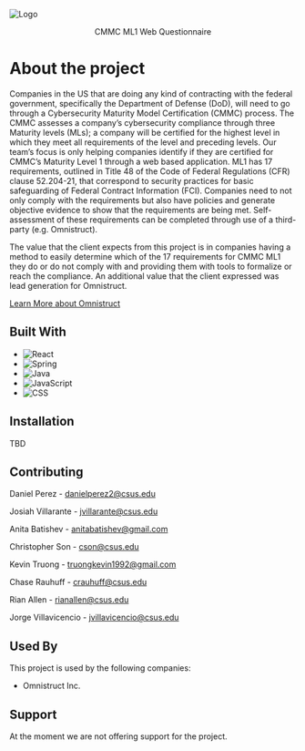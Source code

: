 
![Logo](https://omnistruct.com/wp-content/uploads/2021/10/omnistruct-logo.svg)


<p align="center">
CMMC ML1 Web Questionnaire
</p>

# About the project

Companies in the US that are doing any kind of contracting with the federal government, specifically the Department of Defense (DoD), will need to go through a Cybersecurity Maturity Model Certification (CMMC) process. The CMMC assesses a company’s cybersecurity compliance through three Maturity levels (MLs); a company will be certified for the highest level in which they meet all requirements of the level and preceding levels. Our team’s focus is only helping companies identify if they are certified for CMMC’s Maturity Level 1 through a web based application. ML1 has 17 requirements, outlined in Title 48 of the Code of Federal Regulations (CFR) clause 52.204-21, that correspond to security practices for basic safeguarding of Federal Contract Information (FCI). Companies need to not only comply with the requirements but also have policies and generate objective evidence to show that the requirements are being met. Self-assessment of these requirements can be completed through use of a third-party (e.g. Omnistruct).

The value that the client expects from this project is in companies having a method to easily determine which of the 17 requirements for CMMC ML1 they do or do not comply with and providing them with tools to formalize or reach the compliance. An additional value that the client expressed was lead generation for Omnistruct.

[Learn More about Omnistruct](https://omnistruct.com)
## Built With
* ![React](https://img.shields.io/badge/react-%2320232a.svg?style=for-the-badge&logo=react&logoColor=%2361DAFB)
* ![Spring](https://img.shields.io/badge/spring-%236DB33F.svg?style=for-the-badge&logo=spring&logoColor=white)
* ![Java](https://img.shields.io/badge/java-%23ED8B00.svg?style=for-the-badge&logo=java&logoColor=white)
* ![JavaScript](https://img.shields.io/badge/javascript-%23323330.svg?style=for-the-badge&logo=javascript&logoColor=%23F7DF1E)
* ![CSS](https://img.shields.io/badge/css-%231572B6.svg?style=for-the-badge&logo=css3&logoColor=white)
## Installation

TBD

    
## Contributing

Daniel Perez - danielperez2@csus.edu

Josiah Villarante - jvillarante@csus.edu

Anita Batishev - anitabatishev@gmail.com

Christopher Son - cson@csus.edu

Kevin Truong - truongkevin1992@gmail.com

Chase Rauhuff - crauhuff@csus.edu

Rian Allen - rianallen@csus.edu

Jorge Villavicencio - jvillavicencio@csus.edu





## Used By

This project is used by the following companies:

- Omnistruct Inc.

## Support

At the moment we are not offering support for the project.
